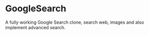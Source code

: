 # GoogleSearch
A fully working Google Search clone, search web, images and also implement advanced search. 
